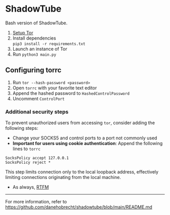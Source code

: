 # ShadowTube
Bash version of ShadowTube.
1. [Setup Tor](https://github.com/danehobrecht/shadowtube-bash/blob/main/torinst.md)
2. Install dependencies\
`pip3 install -r requirements.txt`
3. Launch an instance of Tor
4. Run
`python3 main.py`
## Configuring torrc
1. Run `tor --hash-password <password>`
2. Open `torrc` with your favorite text editor
4. Append the hashed password to `HashedControlPassword`
5. Uncomment `ControlPort`
### Additional security steps
To prevent unauthorized users from accessing `tor`, consider adding the following steps:
- Change your SOCKS5 and control ports to a port not commonly used
- **Important for users using cookie authentication**: Append the following lines to `torrc`
```
SocksPolicy accept 127.0.0.1
SocksPolicy reject *
```
This step limits connection only to the local loopback address, effectively limiting connections originating from the local machine.
- As always, [RTFM](https://tor.void.gr/docs/tor-manual.html.en)
---
For more information, refer to https://github.com/danehobrecht/shadowtube/blob/main/README.md
